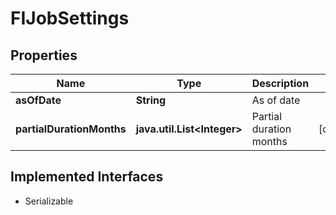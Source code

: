 

# FIJobSettings


## Properties

Name | Type | Description | Notes
------------ | ------------- | ------------- | -------------
**asOfDate** | **String** | As of date | 
**partialDurationMonths** | **java.util.List&lt;Integer&gt;** | Partial duration months |  [optional]


## Implemented Interfaces

* Serializable



